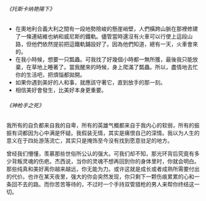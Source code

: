 ###### 《托斯卡纳艳陽下》

- 在奧地利合義大利之間有一段地勢險峻的懸崖峭壁，人們橫跨山脈在那裡修建了一條連結維也納和威尼斯的鐵軌。儘管當時還沒有火車可以行使上這段山路，但他們依然提前把這鐵軌鋪設好了。因為他們知道，總有一天，火車會來的。
- 在我小時候，想要一只瓢蟲。可我找了好幾個小時都一無所獲，最後我只能放棄，在草地上睡著了。當我醒來的時候，身上爬滿了瓢蟲。所以，盡情地去忙你的生活吧，把煩惱都拋開。
- 如果你遇到美好的人和事，就應該守著它，直到放手的那一刻。
- 相信美好會發生，比美好本身更重要。



###### 《神枪手之死》

我所有的自负都来自我的自卑，所有的英雄气概都来自于我内心的软弱，所有的振振有词都因为心中满是怀疑。我假装无情，其实是痛恨自己的深情。我以为人生的意义在于四处游荡流亡，其实只是掩饰至今没有找到愿意驻足的地方。



曾经我们懵懂，羡慕那些世俗所公认的强大。可我们却不知，那光环背后究竟有多少背叛灵魂的伤疤。杰西说，当你的灵魂不想再回到你的身体里时，你就会明白。那些纯真和美好离你越来越远，你无能为力。或许这就是成长或者成熟所需要付出的代价。也许在某天夜里，强大的你会突然发现，你只剩下一颗伤痕累累的心和一条回不去的路。而你苦苦等待的，不过时一个手持双管猎枪的男人来帮你终结这一切。